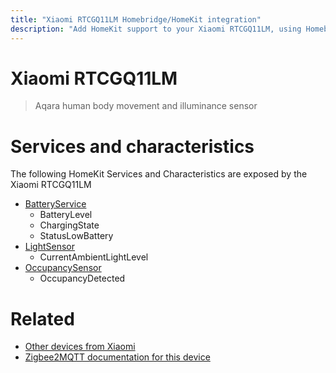 ```yaml
---
title: "Xiaomi RTCGQ11LM Homebridge/HomeKit integration"
description: "Add HomeKit support to your Xiaomi RTCGQ11LM, using Homebridge, Zigbee2MQTT and homebridge-z2m."
---
```

<!---
This file has been GENERATED using src/docgen/docgen.ts
DO NOT EDIT THIS FILE MANUALLY!
-->
# Xiaomi RTCGQ11LM
> Aqara human body movement and illuminance sensor


# Services and characteristics
The following HomeKit Services and Characteristics are exposed by
the Xiaomi RTCGQ11LM

* [BatteryService](../../battery.md)
  * BatteryLevel
  * ChargingState
  * StatusLowBattery
* [LightSensor](../../sensors.md)
  * CurrentAmbientLightLevel
* [OccupancySensor](../../sensors.md)
  * OccupancyDetected


# Related
* [Other devices from Xiaomi](../index.md#xiaomi)
* [Zigbee2MQTT documentation for this device](https://www.zigbee2mqtt.io/devices/RTCGQ11LM.html)